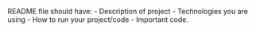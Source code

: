 README file should have:
    - Description of project
    - Technologies you are using
    - How to run your project/code
    - Important code. 